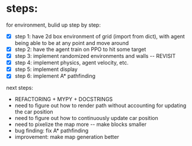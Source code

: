 # steps:

for environment, bulid up step by step:

- [x] step 1: have 2d box environment of grid (import from dict), with agent being able to be at any point and move around
- [x] step 2: have the agent train on PPO to hit some target
- [x] step 3: implement randomized environments and walls -- REVISIT
- [x] step 4: implement physics, agent velocity, etc.
- [x] step 5: implement display
- [x] step 6: implement A\* pathfinding

next steps:

- REFACTORING + MYPY + DOCSTRINGS
- need to figure out how to render path without accounting for updating the car position
- need to figure out how to continuously update car position
- need to pixelize the map more -- make blocks smaller
- bug finding: fix A\* pathfinding
- improvement: make map generation better

